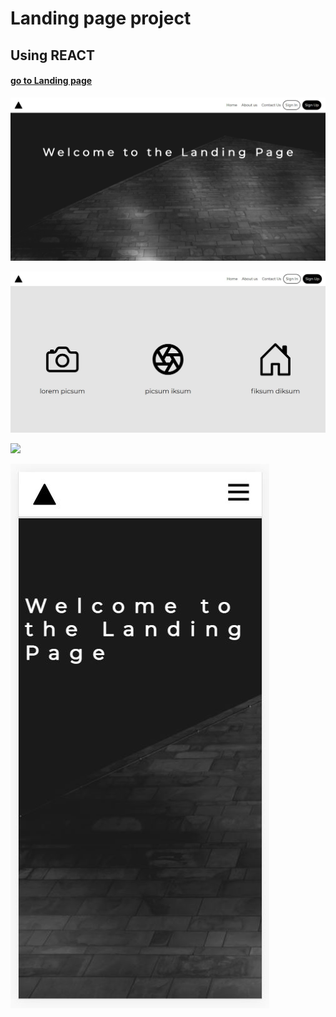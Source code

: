 # Landing page project

## Using REACT

#### [go to Landing page](http://jozef-wolf.github.io/landing-page/)



![](design1.jpg)

![](design2.jpg)

![](design3.JPG)

![](mobiledesign.JPG)

